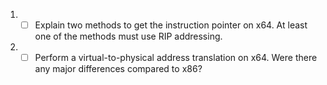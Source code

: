 1. - [ ] Explain two methods to get the instruction pointer on x64. At least one of 
		 the methods must use RIP addressing.

2. - [ ] Perform a virtual-to-physical address translation on x64. Were there any 
		 major differences compared to x86? 
